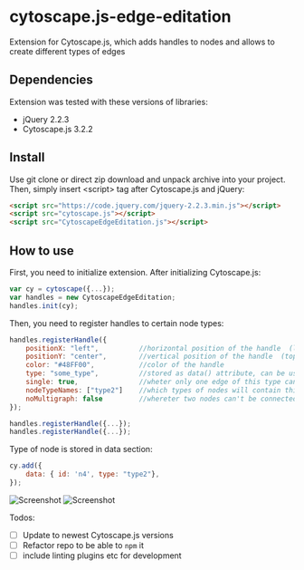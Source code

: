 # cytoscape.js-edge-editation
Extension for Cytoscape.js, which adds handles to nodes and allows to create different types of edges


## Dependencies

Extension was tested with these versions of libraries:

* jQuery 2.2.3
* Cytoscape.js 3.2.2

## Install

Use git clone or direct zip download and unpack archive into your project. Then, simply insert \<script\> tag after
Cytoscape.js and jQuery:

```html
<script src="https://code.jquery.com/jquery-2.2.3.min.js"></script>
<script src="cytoscape.js"></script>
<script src="CytoscapeEdgeEditation.js"></script>
```

## How to use

First, you need to initialize extension. After initializing Cytoscape.js:

```js
var cy = cytoscape({...});
var handles = new CytoscapeEdgeEditation;
handles.init(cy);
```

Then, you need to register handles to certain node types:

```js
handles.registerHandle({
    positionX: "left",          //horizontal position of the handle  (left | center | right)
    positionY: "center",        //vertical position of the handle  (top | center | bottom)
    color: "#48FF00",           //color of the handle
    type: "some_type",          //stored as data() attribute, can be used for styling            
    single: true,               //wheter only one edge of this type can start from same node (default false)
    nodeTypeNames: ["type2"]    //which types of nodes will contain this handle
    noMultigraph: false         //whereter two nodes can't be connected with multiple edges (does not consider orientation)
});

handles.registerHandle({...});
handles.registerHandle({...});
```

Type of node is stored in data section:

```js
cy.add({
    data: { id: 'n4', type: "type2"},
});
```
![Screenshot](http://i.imgbox.com/drCuXQqu.png)
![Screenshot](http://i.imgbox.com/23jr7qPa.png)

Todos:
*[ ] Update to newest Cytoscape.js versions
*[ ] Refactor repo to be able to `npm` it
*[ ] include linting plugins etc for development
